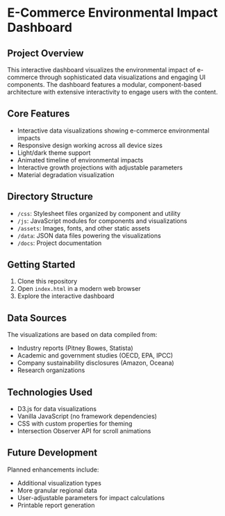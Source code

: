 # E-Commerce Environmental Impact Dashboard

## Project Overview

This interactive dashboard visualizes the environmental impact of e-commerce through sophisticated data visualizations and engaging UI components. The dashboard features a modular, component-based architecture with extensive interactivity to engage users with the content.

## Core Features

- Interactive data visualizations showing e-commerce environmental impacts
- Responsive design working across all device sizes
- Light/dark theme support
- Animated timeline of environmental impacts
- Interactive growth projections with adjustable parameters
- Material degradation visualization

## Directory Structure

- `/css`: Stylesheet files organized by component and utility
- `/js`: JavaScript modules for components and visualizations
- `/assets`: Images, fonts, and other static assets
- `/data`: JSON data files powering the visualizations
- `/docs`: Project documentation

## Getting Started

1. Clone this repository
2. Open `index.html` in a modern web browser
3. Explore the interactive dashboard

## Data Sources

The visualizations are based on data compiled from:
- Industry reports (Pitney Bowes, Statista)
- Academic and government studies (OECD, EPA, IPCC)
- Company sustainability disclosures (Amazon, Oceana)
- Research organizations

## Technologies Used

- D3.js for data visualizations
- Vanilla JavaScript (no framework dependencies)
- CSS with custom properties for theming
- Intersection Observer API for scroll animations

## Future Development

Planned enhancements include:
- Additional visualization types
- More granular regional data
- User-adjustable parameters for impact calculations
- Printable report generation
